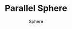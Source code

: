 ---
image_primary: "img/DSC_2228.jpg"
description: "A%20sphere%20is%20where%20most%20things%20start%2C%20as%20did%20we.%20This%20delicate%20globe%20is%20our%20take%20on%20the%20most%20universal%20form.%20Half%20dark%2C%20half%20light%2C%20the%20color%20of%20the%20illuminated%20glass%20travels%20inside%20of%20the%20aluminum%20top%20filling%20it%20with%20a%20glowing%20timelessness."
designer: "Hennepin Made"
subtitle: "Sphere"
title: "Parallel Sphere"
href: "https://www.hennepinmade.com/shop/sphere"
tags: 
  - "hennepin-made"
  - "pendants"
image_secondary: "img/Sphere_Olive_Champagne_White.jpg"
category: "pendants"
manufacturer: "Hennepin Made"
slug: "/manufacturers/hennepin-made/pendants/hennepin-made-parallel-sphere"
---